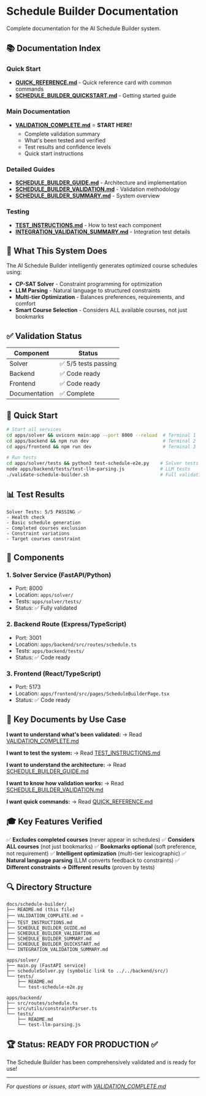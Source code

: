# Schedule Builder Documentation

Complete documentation for the AI Schedule Builder system.

## 📚 Documentation Index

### Quick Start
- **[QUICK_REFERENCE.md](../../QUICK_REFERENCE.md)** - Quick reference card with common commands
- **[SCHEDULE_BUILDER_QUICKSTART.md](./SCHEDULE_BUILDER_QUICKSTART.md)** - Getting started guide

### Main Documentation
- **[VALIDATION_COMPLETE.md](./VALIDATION_COMPLETE.md)** ⭐ **START HERE!**
  - Complete validation summary
  - What's been tested and verified
  - Test results and confidence levels
  - Quick start instructions

### Detailed Guides
- **[SCHEDULE_BUILDER_GUIDE.md](./SCHEDULE_BUILDER_GUIDE.md)** - Architecture and implementation
- **[SCHEDULE_BUILDER_VALIDATION.md](./SCHEDULE_BUILDER_VALIDATION.md)** - Validation methodology
- **[SCHEDULE_BUILDER_SUMMARY.md](./SCHEDULE_BUILDER_SUMMARY.md)** - System overview

### Testing
- **[TEST_INSTRUCTIONS.md](./TEST_INSTRUCTIONS.md)** - How to test each component
- **[INTEGRATION_VALIDATION_SUMMARY.md](./INTEGRATION_VALIDATION_SUMMARY.md)** - Integration test details

## 🎯 What This System Does

The AI Schedule Builder intelligently generates optimized course schedules using:

- **CP-SAT Solver** - Constraint programming for optimization
- **LLM Parsing** - Natural language to structured constraints
- **Multi-tier Optimization** - Balances preferences, requirements, and comfort
- **Smart Course Selection** - Considers ALL available courses, not just bookmarks

## ✅ Validation Status

| Component | Status |
|-----------|--------|
| Solver | ✅ 5/5 tests passing |
| Backend | ✅ Code ready |
| Frontend | ✅ Code ready |
| Documentation | ✅ Complete |

## 🚀 Quick Start

```bash
# Start all services
cd apps/solver && uvicorn main:app --port 8000 --reload  # Terminal 1
cd apps/backend && npm run dev                           # Terminal 2
cd apps/frontend && npm run dev                          # Terminal 3

# Run tests
cd apps/solver/tests && python3 test-schedule-e2e.py    # Solver tests
node apps/backend/tests/test-llm-parsing.js             # LLM tests
./validate-schedule-builder.sh                          # Full validation
```

## 📊 Test Results

```
Solver Tests: 5/5 PASSING ✅
- Health check
- Basic schedule generation
- Completed courses exclusion
- Constraint variations
- Target courses constraint
```

## 🔧 Components

### 1. Solver Service (FastAPI/Python)
- Port: 8000
- Location: `apps/solver/`
- Tests: `apps/solver/tests/`
- Status: ✅ Fully validated

### 2. Backend Route (Express/TypeScript)
- Port: 3001
- Location: `apps/backend/src/routes/schedule.ts`
- Tests: `apps/backend/tests/`
- Status: ✅ Code ready

### 3. Frontend (React/TypeScript)
- Port: 5173
- Location: `apps/frontend/src/pages/ScheduleBuilderPage.tsx`
- Status: ✅ Code ready

## 📖 Key Documents by Use Case

**I want to understand what's been validated:**
→ Read [VALIDATION_COMPLETE.md](./VALIDATION_COMPLETE.md)

**I want to test the system:**
→ Read [TEST_INSTRUCTIONS.md](./TEST_INSTRUCTIONS.md)

**I want to understand the architecture:**
→ Read [SCHEDULE_BUILDER_GUIDE.md](./SCHEDULE_BUILDER_GUIDE.md)

**I want to know how validation works:**
→ Read [SCHEDULE_BUILDER_VALIDATION.md](./SCHEDULE_BUILDER_VALIDATION.md)

**I want quick commands:**
→ Read [QUICK_REFERENCE.md](../../QUICK_REFERENCE.md)

## 🎓 Key Features Verified

✅ **Excludes completed courses** (never appear in schedules)
✅ **Considers ALL courses** (not just bookmarks)
✅ **Bookmarks optional** (soft preference, not requirement)
✅ **Intelligent optimization** (multi-tier lexicographic)
✅ **Natural language parsing** (LLM converts feedback to constraints)
✅ **Different constraints → Different results** (proven by tests)

## 🔍 Directory Structure

```
docs/schedule-builder/
├── README.md (this file)
├── VALIDATION_COMPLETE.md ⭐
├── TEST_INSTRUCTIONS.md
├── SCHEDULE_BUILDER_GUIDE.md
├── SCHEDULE_BUILDER_VALIDATION.md
├── SCHEDULE_BUILDER_SUMMARY.md
├── SCHEDULE_BUILDER_QUICKSTART.md
└── INTEGRATION_VALIDATION_SUMMARY.md

apps/solver/
├── main.py (FastAPI service)
├── scheduleSolver.py (symbolic link to ../../backend/src/)
└── tests/
    ├── README.md
    └── test-schedule-e2e.py

apps/backend/
├── src/routes/schedule.ts
├── src/utils/constraintParser.ts
└── tests/
    ├── README.md
    └── test-llm-parsing.js
```

## 🏆 Status: READY FOR PRODUCTION ✅

The Schedule Builder has been comprehensively validated and is ready for use!

---

*For questions or issues, start with [VALIDATION_COMPLETE.md](./VALIDATION_COMPLETE.md)*

